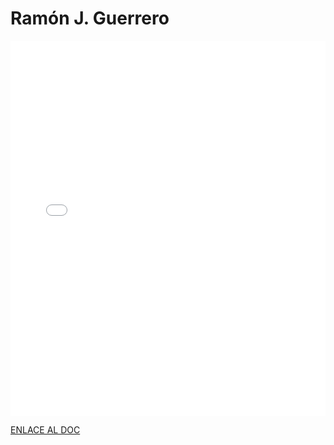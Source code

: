 # Ramón J. Guerrero

<MDXLayout>
  <embed src="/assets/files/Ramon%20J.%20Guerrero%20Romero-f44fe178f447150c51212cb2e6327d01.pdf" type="application/pdf" width="100%" height="600px" />
</MDXLayout>

[ENLACE AL DOC](../../../static/PDFs/Commitment/Ramon%20J.%20Guerrero%20Romero.pdf)
